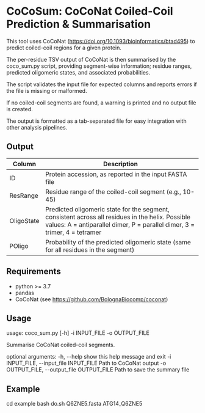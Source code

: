 # CoCoSum: CoCoNat Coiled-Coil Prediction & Summarisation 
This tool uses CoCoNat (https://doi.org/10.1093/bioinformatics/btad495) to predict coiled-coil regions for a given protein. 

The per-residue TSV output of CoCoNat is then summarised by the coco_sum.py script, providing segment-wise information;
residue ranges, predicted oligomeric states, and associated probabilities.

The script validates the input file for expected columns and reports errors if the file is missing or malformed.

If no coiled-coil segments are found, a warning is printed and no output file is created.

The output is formatted as a tab-separated file for easy integration with other analysis pipelines.

## Output 
| Column     | Description                                                                                                              |
|------------|--------------------------------------------------------------------------------------------------------------------------|
| ID         | Protein accession, as reported in the input FASTA file                                                                   |
| ResRange   | Residue range of the coiled-coil segment (e.g., 10-45)                                                                   |
| OligoState | Predicted oligomeric state for the segment, consistent across all residues in the helix. Possible values: A = antiparallel dimer, P = parallel dimer, 3 = trimer, 4 = tetramer |
| POligo     | Probability of the predicted oligomeric state (same for all residues in the segment)                                       |

## Requirements
- python >= 3.7
- pandas
- CoCoNat (see https://github.com/BolognaBiocomp/coconat)

## Usage
usage: coco_sum.py [-h] -i INPUT_FILE -o OUTPUT_FILE

Summarise CoCoNat coiled-coil segments.

optional arguments:
  -h, --help            show this help message and exit
  -i INPUT_FILE, --input_file INPUT_FILE
                        Path to CoCoNat output
  -o OUTPUT_FILE, --output_file OUTPUT_FILE
                        Path to save the summary file

## Example
cd example
bash do.sh Q6ZNE5.fasta ATG14_Q6ZNE5